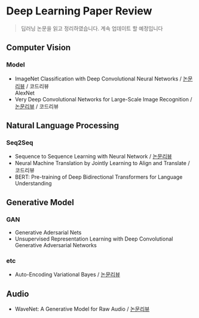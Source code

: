 # Deep Learning Paper Review
> 딥러닝 논문을 읽고 정리하였습니다. 계속 업데이트 할 예정입니다

## Computer Vision
### Model
- ImageNet Classification with Deep Convolutional Neural Networks / [논문리뷰](https://bramble-orbit-e15.notion.site/ImageNet-Classification-with-Deep-Convolutional-Neural-Networks-88cdcd03053144bba5c4d39f8fb93e9f) / 코드리뷰  
AlexNet
- Very Deep Convolutional Networks for Large-Scale Image Recognition / [논문리뷰](https://bramble-orbit-e15.notion.site/Very-Deep-Convolutional-Networks-for-Large-Scale-Image-Recognition-2dc38e14c1524f5d843ed9d0d41ad2ed) / 코드리뷰


## Natural Language Processing
### Seq2Seq
- Sequence to Sequence Learning with Neural Network / [논문리뷰](https://bramble-orbit-e15.notion.site/Sequence-to-Sequence-Learning-with-Neural-Network-0d1efd25aff64571bdc208ba4275c16e)
- Neural Machine Translation by Jointly Learning to Align and Translate / 코드리뷰
- BERT: Pre-training of Deep Bidirectional Transformers for Language Understanding


## Generative Model
### GAN
- Generative Adersarial Nets
- Unsupervised Representation Learning with Deep Convolutional Generative Adversarial Networks
### etc
- Auto-Encoding Variational Bayes / [논문리뷰](https://bramble-orbit-e15.notion.site/Auto-Encoding-Variational-Bayes-026cad5592f84db7954b273727d2d958)


## Audio
- WaveNet: A Generative Model for Raw Audio / [논문리뷰](https://bramble-orbit-e15.notion.site/Auto-Encoding-Variational-Bayes-026cad5592f84db7954b273727d2d958)
